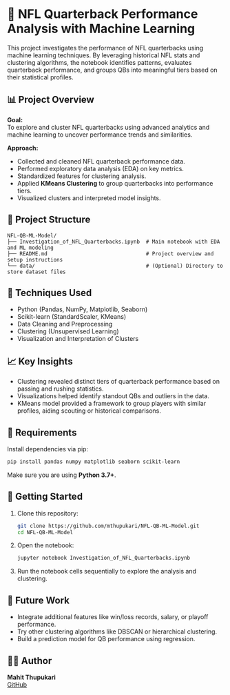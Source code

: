 # 🏈 NFL Quarterback Performance Analysis with Machine Learning

This project investigates the performance of NFL quarterbacks using machine learning techniques. By leveraging historical NFL stats and clustering algorithms, the notebook identifies patterns, evaluates quarterback performance, and groups QBs into meaningful tiers based on their statistical profiles.

## 📊 Project Overview

**Goal:**  
To explore and cluster NFL quarterbacks using advanced analytics and machine learning to uncover performance trends and similarities.

**Approach:**
- Collected and cleaned NFL quarterback performance data.
- Performed exploratory data analysis (EDA) on key metrics.
- Standardized features for clustering analysis.
- Applied **KMeans Clustering** to group quarterbacks into performance tiers.
- Visualized clusters and interpreted model insights.

## 📁 Project Structure

```
NFL-QB-ML-Model/
├── Investigation_of_NFL_Quarterbacks.ipynb  # Main notebook with EDA and ML modeling
├── README.md                                # Project overview and setup instructions
└── data/                                    # (Optional) Directory to store dataset files
```

## 🧠 Techniques Used
- Python (Pandas, NumPy, Matplotlib, Seaborn)
- Scikit-learn (StandardScaler, KMeans)
- Data Cleaning and Preprocessing
- Clustering (Unsupervised Learning)
- Visualization and Interpretation of Clusters

## 📈 Key Insights
- Clustering revealed distinct tiers of quarterback performance based on passing and rushing statistics.
- Visualizations helped identify standout QBs and outliers in the data.
- KMeans model provided a framework to group players with similar profiles, aiding scouting or historical comparisons.

## 🔧 Requirements

Install dependencies via pip:

```bash
pip install pandas numpy matplotlib seaborn scikit-learn
```

Make sure you are using **Python 3.7+**.

## 🚀 Getting Started

1. Clone this repository:
   ```bash
   git clone https://github.com/mthupukari/NFL-QB-ML-Model.git
   cd NFL-QB-ML-Model
   ```

2. Open the notebook:
   ```bash
   jupyter notebook Investigation_of_NFL_Quarterbacks.ipynb
   ```

3. Run the notebook cells sequentially to explore the analysis and clustering.

## 📌 Future Work
- Integrate additional features like win/loss records, salary, or playoff performance.
- Try other clustering algorithms like DBSCAN or hierarchical clustering.
- Build a prediction model for QB performance using regression.

## 🧑‍💻 Author

**Mahit Thupukari**  
[GitHub](https://github.com/mthupukari)

